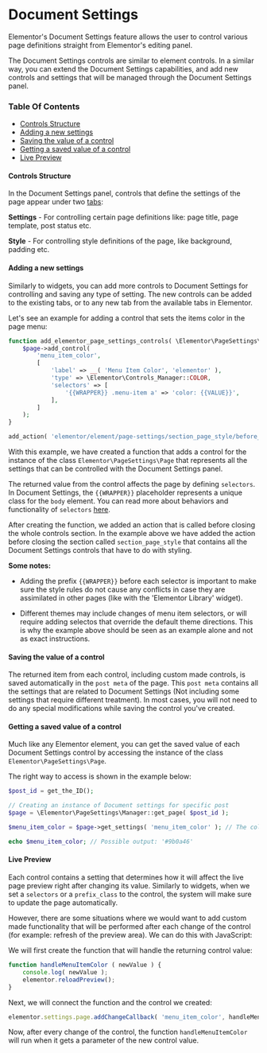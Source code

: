 # Document Settings

Elementor's Document Settings feature allows the user to control various page definitions straight from Elementor's editing panel.

The Document Settings controls are similar to element controls. In a similar way, you can extend the Document Settings capabilities, and add new controls and settings that will be managed through the Document Settings panel.

### Table Of Contents

* [Controls Structure](#controls-structure)
* [Adding a new settings](#adding-a-new-settings)
* [Saving the value of a control](#saving-the-value-of-a-control)
* [Getting a saved value of a control](#getting-a-saved-value-of-a-control)
* [Live Preview](#live-preview)

#### Controls Structure

In the Document Settings panel, controls that define the settings of the page appear under two [tabs](controls-and-the-editor.md#tabs):

**Settings**  - For controlling certain page definitions like: page title, page template, post status etc.

**Style** - For controlling style definitions of the page, like background, padding etc.

#### Adding a new settings

Similarly to widgets, you can add more controls to Document Settings for controlling and saving any type of setting. The new controls can be added to the existing tabs, or to any new tab from the available tabs in Elementor.

Let's see an example for adding a control that sets the items color in the page menu:

```php
function add_elementor_page_settings_controls( \Elementor\PageSettings\Page $page ) {
	$page->add_control(
		'menu_item_color',
		[
			'label' => __( 'Menu Item Color', 'elementor' ),
			'type' => \Elementor\Controls_Manager::COLOR,
			'selectors' => [
				'{{WRAPPER}} .menu-item a' => 'color: {{VALUE}}',
			],
		]
	);
}

add_action( 'elementor/element/page-settings/section_page_style/before_section_end', 'add_elementor_page_settings_controls' );
```

With this example, we have created a function that adds a control for the instance of the class `Elementor\PageSettings\Page` that represents all the settings that can be controlled with the Document Settings panel.

The returned value from the control affects the page by defining `selectors`. In Document Settings, the `{{WRAPPER}}` placeholder represents a unique class for the `body` element. You can read more about behaviors and functionality of `selectors` [here](controls-and-the-editor.md#adding-the-value-to-the-style-definitions-of-the-element).

After creating the function, we added an action that is called before closing the whole controls section. In the example above we have added the action before closing the section called `section_page_style` that contains all the Document Settings controls that have to do with styling.

**Some notes:**

* Adding the prefix `{{WRAPPER}}` before each selector is important to make sure the style rules do not cause any conflicts in case they are assimilated in other pages (like with the 'Elementor Library' widget).

* Different themes may include changes of menu item selectors, or will require adding selectos that override the default theme directions. This is why the example above should be seen as an example alone and not as exact instructions.

#### Saving the value of a control

The returned item from each control, including custom made controls, is saved automatically in the `post meta` of the page. This `post meta` contains all the settings that are related to Document Settings (Not including some settings that require different treatment). In most cases, you will not need to do any special modifications while saving the control you've created.

#### Getting a saved value of a control

Much like any Elementor element, you can get the saved value of each Document Settings control by accessing the instance of the class `Elementor\PageSettings\Page`. 

The right way to access is shown in the example below:

```php
$post_id = get_the_ID();

// Creating an instance of Document settings for specific post
$page = \Elementor\PageSettings\Manager::get_page( $post_id ); 

$menu_item_color = $page->get_settings( 'menu_item_color' ); // The color we added before

echo $menu_item_color; // Possible output: '#9b0a46'
```

#### Live Preview

Each control contains a setting that determines how it will affect the live page preview right after changing its value. Similarly to widgets, when we set a `selectors` or a `prefix_class` to the control, the system will make sure to update the page automatically.

However, there are some situations where we would want to add custom made functionality that will be performed after each change of the control (for example: refresh of the preview area). We can do this with JavaScript:

We will first create the function that will handle the returning control value:

```javascript
function handleMenuItemColor ( newValue ) {
	console.log( newValue );
	elementor.reloadPreview();
}
```

Next, we will connect the function and the control we created:

```javascript
elementor.settings.page.addChangeCallback( 'menu_item_color', handleMenuItemColor );
```

Now, after every change of the control, the function `handleMenuItemColor` will run when it gets a parameter of the new control value.
